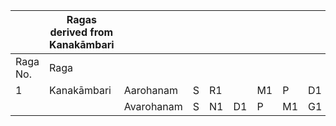 ||Ragas derived from Kanakāmbari        |  ||   |   |   |    |  |  | |
|--------|-------------------------------------|--|---|-- |-- |---|----|- |--|--|
|Raga No.|Raga                       |  |   |   |   |   |    |  |  |
|1       |Kanakāmbari                |Aarohanam |S |R1 | |M1 |P  |D1 |  |S |
|        |                           |Avarohanam|S |N1 |D1 |P  |M1 |G1 |R1 |S |
